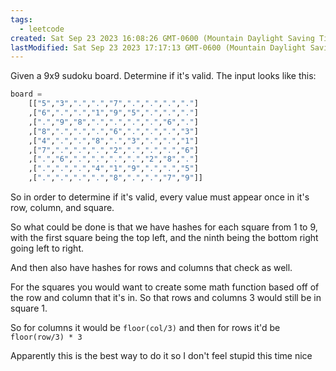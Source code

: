 ```yaml
---
tags:
  - leetcode
created: Sat Sep 23 2023 16:08:26 GMT-0600 (Mountain Daylight Saving Time)
lastModified: Sat Sep 23 2023 17:17:13 GMT-0600 (Mountain Daylight Saving Time)
---
```


Given a 9x9 sudoku board. Determine if it's valid. The input looks like this:
```py
board = 
	[["5","3",".",".","7",".",".",".","."]
	,["6",".",".","1","9","5",".",".","."]
	,[".","9","8",".",".",".",".","6","."]
	,["8",".",".",".","6",".",".",".","3"]
	,["4",".",".","8",".","3",".",".","1"]
	,["7",".",".",".","2",".",".",".","6"]
	,[".","6",".",".",".",".","2","8","."]
	,[".",".",".","4","1","9",".",".","5"]
	,[".",".",".",".","8",".",".","7","9"]]
```

So in order to determine if it's valid, every value must appear once in it's row, column, and square.

So what could be done is that we have hashes for each square from 1 to 9, with the first square being the top left, and the ninth being the bottom right going left to right.

And then also have hashes for rows and columns that check as well.

For the squares you would want to create some math function based off of the row and column that it's in. So that rows and columns 3 would still be in square 1.

So for columns it would be `floor(col/3)` and then for rows it'd be `floor(row/3) * 3`

Apparently this is the best way to do it so I don't feel stupid this time nice
